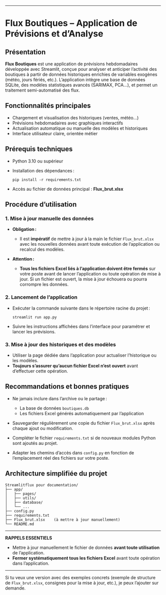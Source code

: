 
---
# Flux Boutiques – Application de Prévisions et d’Analyse

## Présentation

**Flux Boutiques** est une application de prévisions hebdomadaires développée avec Streamlit, conçue pour analyser et anticiper l’activité des boutiques à partir de données historiques enrichies de variables exogènes (météo, jours fériés, etc.).
L’application intègre une base de données SQLite, des modèles statistiques avancés (SARIMAX, PCA…), et permet un traitement semi-automatisé des flux.

## Fonctionnalités principales

* Chargement et visualisation des historiques (ventes, météo…)
* Prévisions hebdomadaires avec graphiques interactifs
* Actualisation automatique ou manuelle des modèles et historiques
* Interface utilisateur claire, orientée métier

## Prérequis techniques

* Python 3.10 ou supérieur
* Installation des dépendances :

  ```
  pip install -r requirements.txt
  ```
* Accès au fichier de données principal : **Flux\_brut.xlsx**

## Procédure d’utilisation

### 1. Mise à jour manuelle des données

* **Obligation :**

  * Il est **impératif** de mettre à jour à la main le fichier `Flux_brut.xlsx` avec les nouvelles données avant toute exécution de l’application ou recalcul des modèles.

* **Attention :**

  * **Tous les fichiers Excel liés à l’application doivent être fermés** sur votre poste avant de lancer l’application ou toute opération de mise à jour.
    Si un fichier est ouvert, la mise à jour échouera ou pourra corrompre les données.

### 2. Lancement de l’application

* Exécuter la commande suivante dans le répertoire racine du projet :

  ```
  streamlit run app.py
  ```
* Suivre les instructions affichées dans l’interface pour paramétrer et lancer les prévisions.

### 3. Mise à jour des historiques et des modèles

* Utiliser la page dédiée dans l’application pour actualiser l’historique ou les modèles.
* **Toujours s’assurer qu’aucun fichier Excel n’est ouvert** avant d’effectuer cette opération.

## Recommandations et bonnes pratiques

* Ne jamais inclure dans l’archive ou le partage :

  * La base de données `boutiques.db`
  * Les fichiers Excel générés automatiquement par l’application
* Sauvegarder régulièrement une copie du fichier `Flux_brut.xlsx` après chaque ajout ou modification.
* Compléter le fichier `requirements.txt` si de nouveaux modules Python sont ajoutés au projet.
* Adapter les chemins d’accès dans `config.py` en fonction de l’emplacement réel des fichiers sur votre poste.

## Architecture simplifiée du projet

```
Streamlitflux pour documentation/
├── app/
│   ├── pages/
│   ├── utils/
│   ├── database/
│   └── ...
├── config.py
├── requirements.txt
├── Flux_brut.xlsx    (à mettre à jour manuellement)
└── README.md
```

---

**RAPPELS ESSENTIELS**

* Mettre à jour manuellement le fichier de données **avant toute utilisation** de l’application.
* **Fermer systématiquement tous les fichiers Excel** avant toute opération dans l’application.

---

Si tu veux une version avec des exemples concrets (exemple de structure de `Flux_brut.xlsx`, consignes pour la mise à jour, etc.), je peux l’ajouter sur demande.
